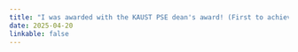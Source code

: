 ```yaml
---
title: "I was awarded with the KAUST PSE dean's award! (First to achieve the highest number of awards possible within a PhD)"
date: 2025-04-20
linkable: false
---
```

<!-- Your news content here... -->